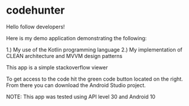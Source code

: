 # codehunter


Hello follow developers!

Here is my demo application demonstrating the following:

1.) My use of the Kotlin programming language 2.) My implementation of CLEAN architecture and MVVM design patterns

This app is a simple stackoverflow viewer

To get access to the code hit the green code button located on the right. From there you can download the Android Studio project.

NOTE: This app was tested using API level 30 and Android 10
